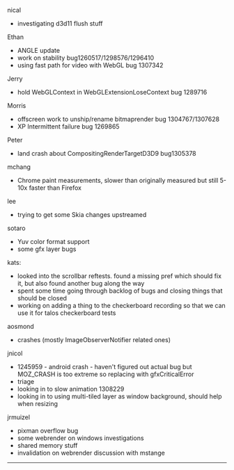 nical
* investigating d3d11 flush stuff



Ethan
* ANGLE update
* work on stability bug1260517/1298576/1296410
* using fast path for video with WebGL bug 1307342



Jerry
* hold WebGLContext in WebGLExtensionLoseContext bug 1289716



Morris
* offscreen work to unship/rename bitmaprender bug 1304767/1307628
* XP Intermittent failure bug 1269865



Peter
* land crash about CompositingRenderTargetD3D9 bug1305378



mchang
* Chrome paint measurements, slower than originally measured but still 5-10x faster than Firefox



lee
* trying to get some Skia changes upstreamed



sotaro
* Yuv color format support
* some gfx layer bugs



kats:
* looked into the scrollbar reftests. found a missing pref which should fix it, but also found another bug along the way
* spent some time going through backlog of bugs and closing things that should be closed
* working on adding a thing to the checkerboard recording so that we can use it for talos checkerboard tests



aosmond
* crashes (mostly ImageObserverNotifier related ones)



jnicol
* 1245959 - android crash - haven't figured out actual bug but MOZ_CRASH is too extreme so replacing with gfxCriticalError
* triage
* looking in to slow animation 1308229
* looking in to using multi-tiled layer as window background, should help when resizing



jrmuizel
* pixman overflow bug
* some webrender on windows investigations
* shared memory stuff
* invalidation on webrender discussion with mstange

________________


